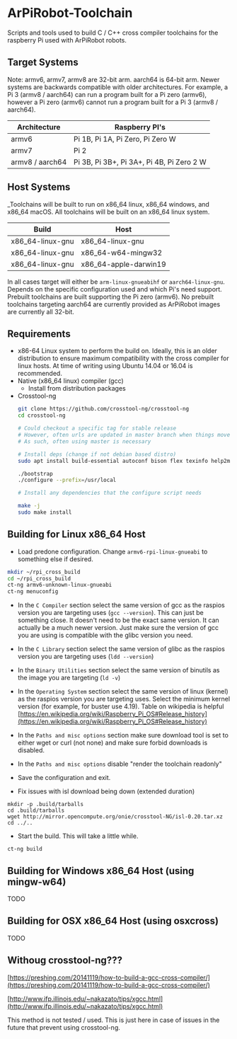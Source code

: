 # ArPiRobot-Toolchain

Scripts and tools used to build C / C++ cross compiler toolchains for the raspberry Pi used with ArPiRobot robots.

## Target Systems

Note: armv6, armv7, armv8 are 32-bit arm. aarch64 is 64-bit arm. Newer systems are backwards compatible with older architectures. For example, a Pi 3 (armv8 / aarch64) can run a program built for a Pi zero (armv6), however a Pi zero (armv6) cannot run a program built for a Pi 3 (armv8 / aarch64).

| Architecture    | Raspberry PI's                                             |
| --------------- | ---------------------------------------------------------- |
| armv6           | Pi 1B, Pi 1A, Pi Zero, Pi Zero W                           |
| armv7           | Pi 2                                                       |
| armv8 / aarch64 | Pi 3B, Pi 3B+, Pi 3A+, Pi 4B, Pi Zero 2 W                  |


## Host Systems

_Toolchains will be built to run on x86_64 linux, x86_64 windows, and x86_64 macOS. All toolchains will be built on an x86_64 linux system.

| Build               | Host                  |
| ------------------- | --------------------- |
| x86_64-linux-gnu    | x86_64-linux-gnu      |
| x86_64-linux-gnu    | x86_64-w64-mingw32    |
| x86_64-linux-gnu    | x86_64-apple-darwin19 |

In all cases target will either be `arm-linux-gnueabihf` or `aarch64-linux-gnu`. Depends on the specific configuration used and which Pi's need support. Prebuilt toolchains are built supporting the Pi zero (armv6). No prebuilt toolchains targeting aarch64 are currently provided as ArPiRobot images are currently all 32-bit.

## Requirements
- x86-64 Linux system to perform the build on. Ideally, this is an older distribution to ensure maximum compatibility with the cross compiler for linux hosts. At time of writing using Ubuntu 14.04 or 16.04 is recommended.
- Native (x86_64 linux) compiler (gcc)
    - Install from distribution packages
- Crosstool-ng
    ```sh
    git clone https://github.com/crosstool-ng/crosstool-ng
    cd crosstool-ng

    # Could checkout a specific tag for stable release
    # However, often urls are updated in master branch when things move locations
    # As such, often using master is necessary

    # Install deps (change if not debian based distro)
    sudo apt install build-essential autoconf bison flex texinfo help2man gawk libtool libtool-bin libtool-doc libncurses5-dev

    ./bootstrap
    ./configure --prefix=/usr/local

    # Install any dependencies that the configure script needs

    make -j
    sudo make install
    ```

## Building for Linux x86_64 Host
 
- Load predone configuration. Change `armv6-rpi-linux-gnueabi` to something else if desired.

```sh
mkdir ~/rpi_cross_build
cd ~/rpi_cross_build
ct-ng armv6-unknown-linux-gnueabi
ct-ng menuconfig
```

- In the `C Compiler` section select the same version of gcc as the raspios version you are targeting uses (`gcc --version`). This can just be something close. It doesn't need to be the exact same version. It can actually be a much newer version. Just make sure the version of gcc you are using is compatible with the glibc version you need.

- In the `C Library` section select the same version of glibc as the raspios version you are targeting uses (`ldd --version`)

- In the `Binary Utilities` section select the same version of binutils as the image you are targeting (`ld -v`)

- In the `Operating System` section select the same version of linux (kernel) as the raspios version you are targeting uses. Select the minimum kernel version (for example, for buster use 4.19). Table on wikipedia is helpful [https://en.wikipedia.org/wiki/Raspberry_Pi_OS#Release_history](https://en.wikipedia.org/wiki/Raspberry_Pi_OS#Release_history)

- In the `Paths and misc options` section make sure download tool is set to either wget or curl (not none) and make sure forbid downloads is disabled.

- In the `Paths and misc options` disable "render the toolchain readonly"

- Save the configuration and exit.

- Fix issues with isl download being down (extended duration)

```
mkdir -p .build/tarballs
cd .build/tarballs
wget http://mirror.opencompute.org/onie/crosstool-NG/isl-0.20.tar.xz
cd ../..
```

- Start the build. This will take a little while.

```
ct-ng build
```

## Building for Windows x86_64 Host (using mingw-w64)

TODO

## Building for OSX x86_64 Host (using osxcross)

TODO


## Withoug crosstool-ng???

[https://preshing.com/20141119/how-to-build-a-gcc-cross-compiler/](https://preshing.com/20141119/how-to-build-a-gcc-cross-compiler/)

[http://www.ifp.illinois.edu/~nakazato/tips/xgcc.html](http://www.ifp.illinois.edu/~nakazato/tips/xgcc.html)

This method is not tested / used. This is just here in case of issues in the future that prevent using crosstool-ng.
